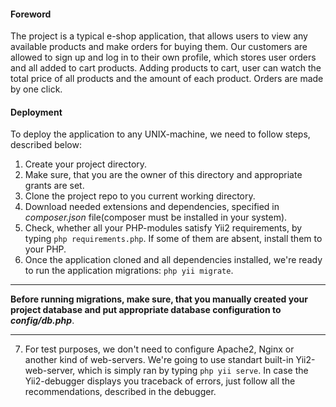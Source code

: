 #### Foreword
The project is a typical e-shop application, that allows users to view any available products and make orders for buying them.
Our customers are allowed to sign up and log in to their own profile, which stores user orders and all added to cart products.
Adding products to cart, user can watch the total price of all products and the amount of each product.
Orders are made by one click.

#### Deployment
To deploy the application to any UNIX-machine, we need to follow steps, described below:
1. Create your project directory.
2. Make sure, that you are the owner of this directory and appropriate grants are set.
3. Clone the project repo to you current working directory.
4. Download needed extensions and dependencies, specified in _composer.json_ file(composer must be installed in your system).
5. Check, whether all your PHP-modules satisfy Yii2 requirements, by typing `php requirements.php`. If some of them are absent, install them to your PHP.
6. Once the application cloned and all dependencies installed, we're ready to run the application migrations: `php yii migrate`. 
___
**Before running migrations, make sure, that you manually created your project database and put appropriate database configuration to _config/db.php_**.
___
7. For test purposes, we don't need to configure Apache2, Nginx or another kind of web-servers. We're going to use standart built-in
Yii2-web-server, which is simply ran by typing `php yii serve`. In case the Yii2-debugger displays you traceback of errors, just follow all the recommendations, described in the debugger.
